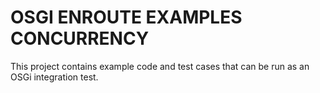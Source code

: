 # OSGI ENROUTE EXAMPLES CONCURRENCY

This project contains example code and test cases that can be run as an OSGi
integration test. 
